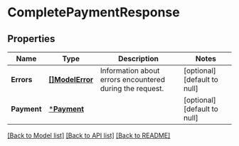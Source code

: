 # CompletePaymentResponse

## Properties
Name | Type | Description | Notes
------------ | ------------- | ------------- | -------------
**Errors** | [**[]ModelError**](Error.md) | Information about errors encountered during the request. | [optional] [default to null]
**Payment** | [***Payment**](Payment.md) |  | [optional] [default to null]

[[Back to Model list]](../README.md#documentation-for-models) [[Back to API list]](../README.md#documentation-for-api-endpoints) [[Back to README]](../README.md)

